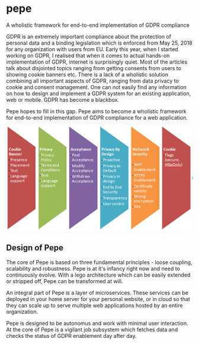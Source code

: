 # pepe
A wholistic framework for end-to-end implementation of GDPR compliance

GDPR is an extremely important compliance about the protection of personal data and a binding legislation which is enforced from 
May 25, 2018 for any organization with users from EU. Early this year, when I started working on GDPR, I realised that when it 
comes to actual hands-on implementation of GDPR, internet is surprisingly quiet. Most of the articles talk about disjointed topics 
ranging from getting consents from users to showing cookie banners etc. There is a lack of a wholistic solution combining all 
important aspects of GDPR, ranging from data privacy to cookie and consent management. One can not easily find any information on 
how to design and implement a GDPR system for an existing application, web or mobile. GDPR has become a blackbox.

Pepe hopes to fill in this gap. Pepe aims to become a wholistic framework for end-to-end implementation of GDPR compliance for a web application.

![alt Focus Areas of GDPR](https://github.com/neelrev/pepe/blob/master/Pillars%20of%20GDPR.PNG)

## Design of Pepe
The core of Pepe is based on three fundamental principles - loose coupling, scalability and robustness. Pepe is at it's infancy 
right now and need to continuously evolve. With a lego architecture which can be easily extended or stripped off, Pepe can be 
transformed at will.

An integral part of Pepe is a layer of microservices. These services can be deployed in your home server for your personal website, 
or in cloud so that they can scale up to serve multiple web applications hosted by an entire organization.

Pepe is designed to be autonomus and work with minimal user interaction. At the core of Pepe is a vigilant job subsystem 
which fetches data and checks the status of GDPR enablement day after day.
